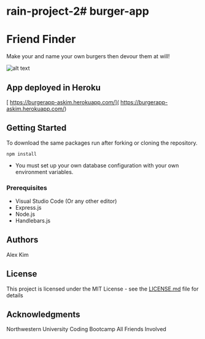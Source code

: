 # rain-project-2# burger-app

# Friend Finder

Make your and name your own burgers then devour them at will!

![alt text](/public/assets/img/burgerapp.png)


## App deployed in Heroku

[ https://burgerapp-askim.herokuapp.com/]( https://burgerapp-askim.herokuapp.com/)

## Getting Started

To download the same packages run after forking or cloning the repository.

```
npm install
```

* You must set up your own database configuration with your own environment variables. 

### Prerequisites

- Visual Studio Code (Or any other editor)
- Express.js
- Node.js
- Handlebars.js


## Authors

Alex Kim

## License

This project is licensed under the MIT License - see the [LICENSE.md](LICENSE.md) file for details

## Acknowledgments

Northwestern University Coding Bootcamp
All Friends Involved